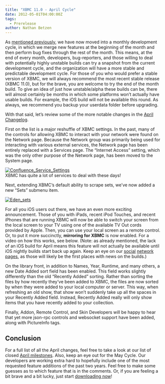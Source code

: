 ```yaml
---
title: "XBMC 11.0 - April Cycle"
date: 2012-05-01T04:00:00Z
tags:
  - Prerelease
author: Nathan Betzen
---
```


As [mentioned previously](https://kodi.wiki/theuni/2012/04/25/update-grab-bag/ "XBMC April Grab Bag"), we have now moved into a monthly development cycle, in which we merge new features at the beginning of the month and then perform bug fixes through the rest of the month. This means, at the end of every month, developers, bug-reporters, and those willing to deal with potentially highly unstable builds can try a snapshot from the current development cycle, and the organization will have a more stable and predictable development cycle. For those of you who would prefer a stable version of XBMC, we will always recommend the most recent stable release (XBMC 11.0), but for the brave, you are welcome to try the end of the month build. To give an idea of just how unstable/alpha these builds can be, there will almost certainly be months in which some platforms won’t actually have usable builds. For example, the iOS build will not be available this round. As always, we recommend you backup your userdata folder before upgrading.

With that said, let’s review some of the more notable changes in the [April Changelog](https://github.com/xbmc/xbmc/issues?milestone=1&page=1&state=closed "XBMC April 2012 Closed Milestones").

First on the list is a major reshuffle of XBMC settings. In the past, many of the controls for allowing XBMC to interact with your network were found on the Network page. Because the Network group was primarily being used for interacting with various external services, the Network page has been entirely replaced with a Services page. The “Internet Access” setting, which was the only other purpose of the Network page, has been moved to the System page.

[![Confluence_Service_Settings](/images/blog/Confluence_Service_Settings-300x170.jpeg "Confluence_Service_Settings")](/images/blog/Confluence_Service_Settings.jpeg)  
 XBMC has quite a lot of services to deal with these days!

Next, extending XBMC’s default ability to scrape sets, we’ve now added a new “Sets” submenu item.

[![Eden_sets](/images/blog/Eden_sets-300x168.jpeg "Eden_sets")](/images/blog/Eden_sets.jpeg)

For all you iOS users out there, we have an even more exciting announcement. Those of you with iPads, recent iPod Touches, and recent iPhones that are running XBMC will now be able to switch your screen from the local screen to your TV using one of the available TV Out cords provided by Apple. Then, you can use your local screen as a remote control. Or, to put it more succinctly, **mirroring for XBMC** is now enabled. For a video on how this works, see below. (Note: as already mentioned, the lack of an iOS build for April means this feature will not actually be available until iOS nightly builds start back up again. Keep an eye on our [social](https://www.facebook.com/XBMC "XBMC on Facebook") [network](https://twitter.com/#!/xbmc "XBMC on Twitter") [pages](https://plus.google.com/b/102926840947534443602/ "XBMC on Google+"), as those will likely be the first places with news on the builds.)

On the library front, in addition to Names, Year, Runtime, and many others, a new Date Added sort field has been enabled. This field works slightly differently than the old “Recently Added” sorting. Rather than sorting the files by how recently they’ve been added to XBMC, the files are now sorted by when they were added to your local computer or server. This way, when refreshing an old show, that show won’t suddenly take up all the spaces in your Recently Added field. Instead, Recently Added really will only show items that you have recently added to your collection.

Finally, Addon, Remote Control, and Skin Developers will be happy to hear that yet more json-rpc controls and websocket support have been added, along with PictureInfo tags.

## Conclusion

For a full list of all the April changes, feel free to take a look at our list of closed [April milestones](https://github.com/xbmc/xbmc/issues?milestone=1&page=1&sort=updated&state=closed "April Changelog"). Also, keep an eye out for the May Cycle. Our developers are working extra hard to hopefully include one of the most requested feature additions of the past two years. Feel free to make some guesses as to which feature that is in the comments. Or, if you are feeling a bit brave and a bit lucky, just start [downloading now](http://mirrors.xbmc.org/snapshots/ "XBMC 11.0 - April Release download")!
